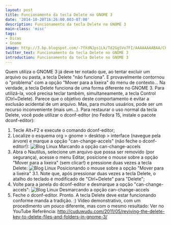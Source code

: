 ```yaml
---
layout: post
title: Funcionamento da tecla Delete no GNOME 3
date: '2014-10-20T16:26:00.003-07:00'
description: Funcionamento da tecla Delete no GNOME 3
main-class: 'misc'
tags:
- Dicas
- Gnome
image: http://3.bp.blogspot.com/-7fXdNJps1Lk/Td2GgSVo7FI/AAAAAAAABAA/CPLO6lgWQNk/s72-c/Captura_de_tela-Configuration+Editor.png
twitter_text: Funcionamento da tecla Delete no GNOME 3
introduction: Funcionamento da tecla Delete no GNOME 3
---
```

Quem utiliza o GNOME 3 já deve ter notado que, ao tentar excluir um  arquivo ou pasta, a tecla Delete "não funciona". E provavelmente  contornou o "problema" com a opção "Mover para a lixeira" do menu de  contexto...
Na verdade, a tecla Delete funciona de uma forma  diferente no GNOME 3. Para utilizá-la, você precisa teclar também,  simultaneamente, a tecla Control (Ctrl+Delete). 
Parece que o objetivo deste comportamento é evitar a  exclusão acidental  de um arquivo. Mas, para muitos usuários, pode ser um recurso  inconveniente (mais um...).
Para restaurar o uso normal da tecla Delete, você pode utilizar o dconf-editor (no Fedora 15, instale o pacote dconf-editor):
1. Tecle Alt+F2 e execute o comando dconf-editor;
2. Localize o esquema org > gnome > desktop > interface (navegue pela árvore) e marque a opção "can-change-accels" (não feche o dconf-editor!):
![Blog Linux](http://3.bp.blogspot.com/-7fXdNJps1Lk/Td2GgSVo7FI/AAAAAAAABAA/CPLO6lgWQNk/s400/Captura_de_tela-Configuration+Editor.png "Blog Linux")
Marcando a opção can-change-accels
3. Abra o Nautilus, selecione um arquivo que possa ser removido (por segurança), acesse o menu Editar, posicione o mouse sobre a opção "Mover para a lixeira" (sem clicar!) e pressione duas vezes a tecla Delete:
![Blog Linux](http://2.bp.blogspot.com/-D7qjd9R0ECc/Td2GivION0I/AAAAAAAABAI/UcovAiag3Y8/s400/del1.png "Blog Linux")
Posicionando o mouse sobre a opção "Mover para a lixeira"
3.1. Note que, após pressionar duas vezes a tecla Delete, o atalho do teclado é modificado de "Ctrl+Delete" para "Delete";
4. Volte para a janela do dconf-editor e desmarque a opção "can-change-accels":
![Blog Linux](http://3.bp.blogspot.com/-s_iFDrLPETk/Td2GhcY5JbI/AAAAAAAABAE/TPSwYHCjmeo/s400/Captura_de_tela-Configuration+Editor-1.png "Blog Linux")
Desmarcando a opção can-change-accels
5. Feche o dconf-editor.
Pronto. A tecla Delete deve estar funcionando conforme manda a tradição. :)
Vídeo demonstrativo, com um procedimento um pouco diferente, mas com o mesmo resultado:
Ver no YouTube
Referência:
http://cuduwudu.com/2011/05/reviving-the-delete-key-to-delete-files-and-folders-in-gnome-3/
